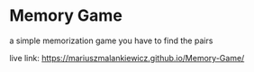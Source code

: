 # Memory Game

a simple memorization game you have to find the pairs

live link: https://mariuszmalankiewicz.github.io/Memory-Game/
